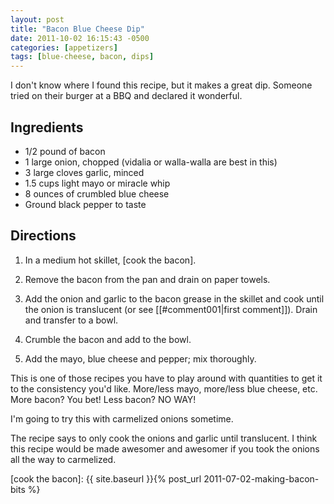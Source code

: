 ```yaml
---
layout: post
title: "Bacon Blue Cheese Dip"
date: 2011-10-02 16:15:43 -0500
categories: [appetizers]
tags: [blue-cheese, bacon, dips]
---
```

I don't know where I found this recipe, but it makes a great
dip. Someone tried on their burger at a BBQ and declared it wonderful.


## Ingredients

* 1/2 pound of bacon
* 1 large onion, chopped (vidalia or walla-walla are best in this)
* 3 large cloves garlic, minced
* 1.5 cups light mayo or miracle whip
* 8 ounces of crumbled blue cheese
* Ground black pepper to taste


## Directions

1.  In a medium hot skillet, [cook the bacon].

1.  Remove the bacon from the pan and drain on paper towels.

1.  Add the onion and garlic to the bacon grease in the skillet and cook until the onion is translucent (or see [[#comment001|first comment]]). Drain and transfer to a bowl.

1.  Crumble the bacon and add to the bowl. 

1.  Add the mayo, blue cheese and pepper; mix thoroughly.

This is one of those recipes you have to play around with quantities
to get it to the consistency you'd like. More/less mayo, more/less
blue cheese, etc. More bacon? You bet! Less bacon? NO WAY!

I'm going to try this with carmelized onions sometime.

The recipe says to only cook the onions and garlic until
translucent. I think this recipe would be made awesomer and awesomer
if you took the onions all the way to carmelized.

[cook the bacon]: {{ site.baseurl }}{% post_url 2011-07-02-making-bacon-bits %} 
